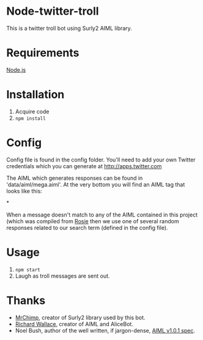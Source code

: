Node-twitter-troll
======

This is a twitter troll bot using Surly2 AIML library.

Requirements
============

[Node.js](https://nodejs.org/)


Installation
============

 1. Acquire code
 2. `npm install`


Config
======

Config file is found in the config folder. You'll need to add your own Twitter credentials which you can generate at http://apps.twitter.com

The AIML which generates responses can be found in 'data/aiml/mega.aiml'. At the very bottom you will find an AIML tag that looks like this:

<category><pattern>*</pattern>
<template><random>
<li>...</li>
...
</random></template>
</category>

When a message doesn't match to any of the AIML contained in this project (which was compiled from [Rosie](https://github.com/pandorabots/rosie/tree/master/lib/aiml) then we use one of several random responses related to our search term (defined in the config file).

Usage
=====

1. `npm start`
2. Laugh as troll messages are sent out. 

Thanks
======

* [MrChimp](http://www.github.com/surly2), creator of Surly2 library used by this bot.
* [Richard Wallace](http://www.alicebot.org/bios/richardwallace.html), creator of AIML and AliceBot.
* Noel Bush, author of the well written, if jargon-dense, [AIML v1.0.1 spec](http://www.alicebot.org/TR/2001/WD-aiml/).
